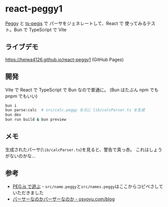 # react-peggy1

[Peggy](https://peggyjs.org/)
と
[ts-pegjs](https://www.npmjs.com/package/ts-pegjs)
で
パーサをジェネレートして、React で 使ってみるテスト。Bun で TypeScript で Vite

## ライブデモ

<https://heiwa4126.github.io/react-peggy1> (GitHub Pages)

## 開発

Vite で React で TypeScript で Bun なので普通に。
(Bun はたぶん npm でも pnpm でもいい)

```sh
bun i
bun parse:calc  # src/calc.peggy を元に lib/calcParser.ts を生成
bun dev
bun run build & bun preview
```

## メモ

生成されたパーサ(`lib/calcParser.ts`)を見ると、警告で真っ赤。
これはしょうがないのかな...

## 参考

- [PEG.js で遊ぶ](https://tars0x9752.com/posts/try-peg-js) - `src/name.peggy`と`src/names.peggy`はここからコピペさしていただきました
- [パーサーなのかパーザーなのか - osyoyu.com/blog](https://osyoyu.com/blog/2024/06/17/003916)
